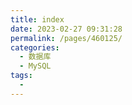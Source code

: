 ```yaml
---
title: index
date: 2023-02-27 09:31:28
permalink: /pages/460125/
categories:
  - 数据库
  - MySQL
tags:
  - 
---
```

